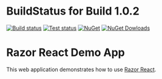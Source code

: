 # BuildStatus for Build 1.0.2

[![Build status](https://img.shields.io/appveyor/ci/TFTomSun/aspnetcore-razorreact-demoapp.svg)](https://ci.appveyor.com/project/TFTomSun/aspnetcore-razorreact-demoapp) 
[![Test status](https://img.shields.io/appveyor/tests/TFTomSun/aspnetcore-razorreact-demoapp.svg)](https://ci.appveyor.com/project/TFTomSun/aspnetcore-razorreact-demoapp/build/tests)
[![NuGet](https://img.shields.io/nuget/v/TomSun.AspNetCore.RazorReact.DemoApp.svg?style=flat-square)](https://www.nuget.org/packages/TomSun.AspNetCore.RazorReact.DemoApp/) 
[![NuGet Dowloads](https://img.shields.io/nuget/dt/TomSun.AspNetCore.RazorReact.DemoApp.svg)](https://www.nuget.org/packages/TomSun.AspNetCore.RazorReact.DemoApp/) 

# Razor React Demo App
This web application demonstrates how to use [Razor React](https://github.com/TFTomSun/AspNetCore.RazorReact "Razor React").
